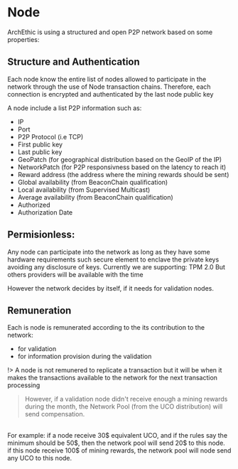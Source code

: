 # Node

ArchEthic is using a structured and open P2P network based on some properties:

## Structure and Authentication 
Each node know the entire list of nodes allowed to participate in the network through the use of Node transaction chains.
Therefore, each connection is encrypted and authenticated by the last node public key

A node include a list P2P information such as:
- IP
- Port
- P2P Protocol (i.e TCP)
- First public key
- Last public key
- GeoPatch (for geographical distribution based on the GeoIP of the IP)
- NetworkPatch (for P2P responsivness based on the latency to reach it)
- Reward address (the address where the mining rewards should be sent)
- Global availability (from BeaconChain qualification)
- Local availability (from Supervised Multicast)
- Average availability (from BeaconChain qualification)
- Authorized
- Authorization Date

## Permisionless:
Any node can participate into the network as long as they have some hardware requirements such secure element to enclave the private keys
avoiding any disclosure of keys. 
Currently we are supporting: TPM 2.0
But others providers will be available with the time

However the network decides by itself, if it needs for validation nodes.

## Remuneration

Each is node is remunerated according to the its contribution to the network:
- for validation
- for information provision during the validation

!> A node is not remunered to replicate a transaction but it will be when it makes the transactions available to the network for the next transaction processing

> However, if a validation node didn't receive enough a mining rewards during the month, the Network Pool (from the UCO distribution) will send compensation. <br />
<br />
For example: if a node receive 30$ equivalent UCO, and if the rules say the minimum should be 50$, then the network pool will send 20$ to this node. <br />
  if this node receive 100$ of mining rewards, the network pool will node send any UCO to this node.  
